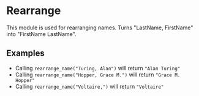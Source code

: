 Rearrange
=========

This module is used for rearranging names.
Turns "LastName, FirstName" into "FirstName LastName".


## Examples

* Calling `rearrange_name("Turing, Alan")` will return `"Alan Turing"`
* Calling `rearrange_name("Hopper, Grace M.")` will return `"Grace M. Hopper"`
* Calling `rearrange_name("Voltaire,")` will return `"Voltaire"`
